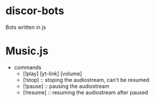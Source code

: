 # discor-bots
Bots written in js

# Music.js 
- commands
  -  [!play] [yt-link] [volume] 
  -  [!stop] :: stoping the audiostream, can't be resumed
  -  [!pause] :: pausing the audiostream
  -  [!resume] :: resuming the audiostream after paused
 
  
  
  

  
 
